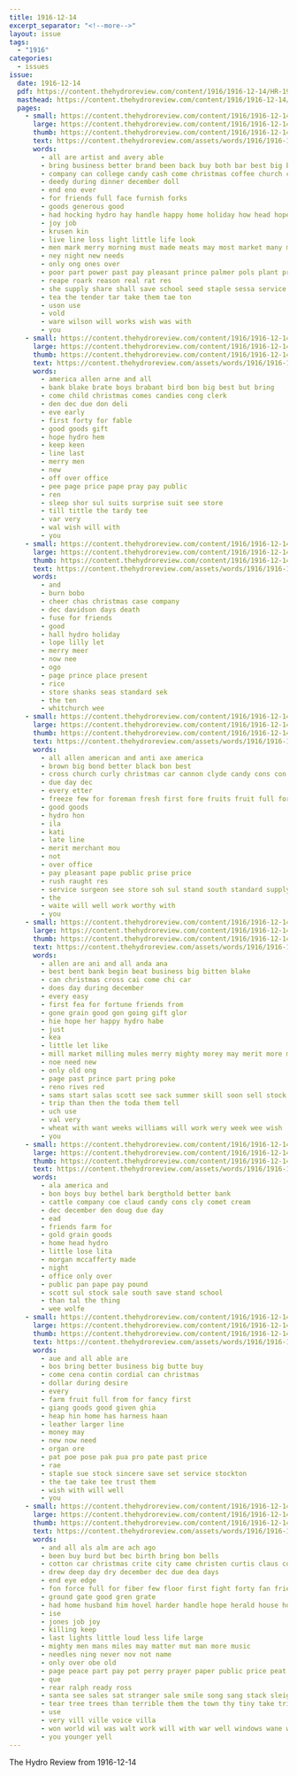 ```yaml
---
title: 1916-12-14
excerpt_separator: "<!--more-->"
layout: issue
tags:
  - "1916"
categories:
  - issues
issue:
  date: 1916-12-14
  pdf: https://content.thehydroreview.com/content/1916/1916-12-14/HR-1916-12-14.pdf
  masthead: https://content.thehydroreview.com/content/1916/1916-12-14/masthead/HR-1916-12-14.jpg
  pages:
    - small: https://content.thehydroreview.com/content/1916/1916-12-14/small/HR-1916-12-14-01.jpg
      large: https://content.thehydroreview.com/content/1916/1916-12-14/large/HR-1916-12-14-01.jpg
      thumb: https://content.thehydroreview.com/content/1916/1916-12-14/thumbnails/HR-1916-12-14-01.jpg
      text: https://content.thehydroreview.com/assets/words/1916/1916-12-14/HR-1916-12-14-01.txt
      words:
        - all are artist and avery able
        - bring business better brand been back buy both bar best big bills but
        - company can college candy cash come christmas coffee church cream cover
        - deedy during dinner december doll
        - end eno ever
        - for friends full face furnish forks
        - goods generous good
        - had hocking hydro hay handle happy home holiday how head hope her has
        - joy job
        - krusen kin
        - live line loss light little life look
        - men mark merry morning must made meats may most market many money method
        - ney night new needs
        - only ong ones over
        - poor part power past pay pleasant prince palmer pols plant prem present pickle
        - reape roark reason real rat res
        - she supply share shall save school seed staple sessa service sante savory sing staring stock star
        - tea the tender tar take them tae ton
        - uson use
        - vold
        - ware wilson will works wish was with
        - you
    - small: https://content.thehydroreview.com/content/1916/1916-12-14/small/HR-1916-12-14-02.jpg
      large: https://content.thehydroreview.com/content/1916/1916-12-14/large/HR-1916-12-14-02.jpg
      thumb: https://content.thehydroreview.com/content/1916/1916-12-14/thumbnails/HR-1916-12-14-02.jpg
      text: https://content.thehydroreview.com/assets/words/1916/1916-12-14/HR-1916-12-14-02.txt
      words:
        - america allen arne and all
        - bank blake brate boys brabant bird bon big best but bring
        - come child christmas comes candies cong clerk
        - den dec due don deli
        - eve early
        - first forty for fable
        - good goods gift
        - hope hydro hem
        - keep keen
        - line last
        - merry men
        - new
        - off over office
        - pee page price pape pray pay public
        - ren
        - sleep shor sul suits surprise suit see store
        - till tittle the tardy tee
        - var very
        - wal wish will with
        - you
    - small: https://content.thehydroreview.com/content/1916/1916-12-14/small/HR-1916-12-14-03.jpg
      large: https://content.thehydroreview.com/content/1916/1916-12-14/large/HR-1916-12-14-03.jpg
      thumb: https://content.thehydroreview.com/content/1916/1916-12-14/thumbnails/HR-1916-12-14-03.jpg
      text: https://content.thehydroreview.com/assets/words/1916/1916-12-14/HR-1916-12-14-03.txt
      words:
        - and
        - burn bobo
        - cheer chas christmas case company
        - dec davidson days death
        - fuse for friends
        - good
        - hall hydro holiday
        - lope lilly let
        - merry meer
        - now nee
        - ogo
        - page prince place present
        - rice
        - store shanks seas standard sek
        - the ten
        - whitchurch wee
    - small: https://content.thehydroreview.com/content/1916/1916-12-14/small/HR-1916-12-14-04.jpg
      large: https://content.thehydroreview.com/content/1916/1916-12-14/large/HR-1916-12-14-04.jpg
      thumb: https://content.thehydroreview.com/content/1916/1916-12-14/thumbnails/HR-1916-12-14-04.jpg
      text: https://content.thehydroreview.com/assets/words/1916/1916-12-14/HR-1916-12-14-04.txt
      words:
        - all allen american and anti axe america
        - brown big bond better black bon best
        - cross church curly christmas car cannon clyde candy cons con cedar candies
        - due day dec
        - every etter
        - freeze few for foreman fresh first fore fruits fruit full ford
        - good goods
        - hydro hon
        - ila
        - kati
        - late line
        - merit merchant mou
        - not
        - over office
        - pay pleasant pape public prise price
        - rush raught res
        - service surgeon see store soh sul stand south standard supply
        - the
        - waite will well work worthy with
        - you
    - small: https://content.thehydroreview.com/content/1916/1916-12-14/small/HR-1916-12-14-05.jpg
      large: https://content.thehydroreview.com/content/1916/1916-12-14/large/HR-1916-12-14-05.jpg
      thumb: https://content.thehydroreview.com/content/1916/1916-12-14/thumbnails/HR-1916-12-14-05.jpg
      text: https://content.thehydroreview.com/assets/words/1916/1916-12-14/HR-1916-12-14-05.txt
      words:
        - allen are ani and all anda ana
        - best bent bank begin beat business big bitten blake
        - can christmas cross cai come chi car
        - does day during december
        - every easy
        - first fea for fortune friends from
        - gone grain good gon going gift glor
        - hie hope her happy hydro habe
        - just
        - kea
        - little let like
        - mill market milling mules merry mighty morey may merit more magic mas
        - noe need new
        - only old ong
        - page past prince part pring poke
        - reno rives red
        - sams start salas scott see sack summer skill soon sell stock strength stove
        - trip than then the toda them tell
        - uch use
        - val very
        - wheat with want weeks williams will work wery week wee wish
        - you
    - small: https://content.thehydroreview.com/content/1916/1916-12-14/small/HR-1916-12-14-06.jpg
      large: https://content.thehydroreview.com/content/1916/1916-12-14/large/HR-1916-12-14-06.jpg
      thumb: https://content.thehydroreview.com/content/1916/1916-12-14/thumbnails/HR-1916-12-14-06.jpg
      text: https://content.thehydroreview.com/assets/words/1916/1916-12-14/HR-1916-12-14-06.txt
      words:
        - ala america and
        - bon boys buy bethel bark bergthold better bank
        - cattle company coe claud candy cons cly comet cream
        - dec december den doug due day
        - ead
        - friends farm for
        - gold grain goods
        - home head hydro
        - little lose lita
        - morgan mccafferty made
        - night
        - office only over
        - public pan pape pay pound
        - scott sul stock sale south save stand school
        - than tal the thing
        - wee wolfe
    - small: https://content.thehydroreview.com/content/1916/1916-12-14/small/HR-1916-12-14-07.jpg
      large: https://content.thehydroreview.com/content/1916/1916-12-14/large/HR-1916-12-14-07.jpg
      thumb: https://content.thehydroreview.com/content/1916/1916-12-14/thumbnails/HR-1916-12-14-07.jpg
      text: https://content.thehydroreview.com/assets/words/1916/1916-12-14/HR-1916-12-14-07.txt
      words:
        - aue and all able are
        - bos bring better business big butte buy
        - come cena contin cordial can christmas
        - dollar during desire
        - every
        - farm fruit full from for fancy first
        - giang goods good given ghia
        - heap hin home has harness haan
        - leather larger line
        - money may
        - new now need
        - organ ore
        - pat poe pose pak pua pro pate past price
        - rae
        - staple sue stock sincere save set service stockton
        - the tae take tee trust them
        - wish with will well
        - you
    - small: https://content.thehydroreview.com/content/1916/1916-12-14/small/HR-1916-12-14-08.jpg
      large: https://content.thehydroreview.com/content/1916/1916-12-14/large/HR-1916-12-14-08.jpg
      thumb: https://content.thehydroreview.com/content/1916/1916-12-14/thumbnails/HR-1916-12-14-08.jpg
      text: https://content.thehydroreview.com/assets/words/1916/1916-12-14/HR-1916-12-14-08.txt
      words:
        - and all als alm are ach ago
        - been buy burd but bec birth bring bon bells
        - cotton car christmas crite city came christen curtis claus come can cons cry
        - drew deep day dry december dec due dea days
        - end eye edge
        - fon force full for fiber few floor first fight forty fan frie from fire far foll front
        - ground gate good gren grate
        - had home husband him hovel harder handle hope herald house host hand has hut hydro hen hamilton her heads
        - ise
        - jones job joy
        - killing keep
        - last lights little loud less life large
        - mighty men mans miles may matter mut man more music
        - needles ning never nov not name
        - only over obe old
        - page peace part pay pot perry prayer paper public price peat piana pon place profit people
        - que
        - rear ralph ready ross
        - santa see sales sat stranger sale smile song sang stack sleigh seem streets south she settle snow salle son santy sad sul
        - tear tree trees than terrible them the town thy tiny take trip ten toward thee tal
        - use
        - very vill ville voice villa
        - won world wil was walt work will with war well windows wane way
        - you younger yell
---
```


The Hydro Review from 1916-12-14

<!--more-->


